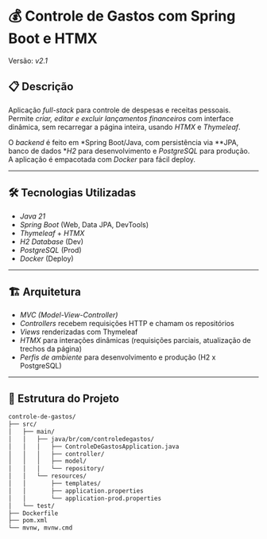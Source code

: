 # 💰 Controle de Gastos com Spring Boot e HTMX

Versão: *v2.1*

## 📋 Descrição

Aplicação *full-stack* para controle de despesas e receitas pessoais.  
Permite *criar, editar e excluir lançamentos financeiros* com interface dinâmica, sem recarregar a página inteira, usando *HTMX* e *Thymeleaf*.  

O *backend* é feito em *Spring Boot/Java, com persistência via **JPA, banco de dados **H2* para desenvolvimento e *PostgreSQL* para produção.  
A aplicação é empacotada com *Docker* para fácil deploy.

---

## 🛠 Tecnologias Utilizadas

- *Java 21*
- *Spring Boot* (Web, Data JPA, DevTools)
- *Thymeleaf* + *HTMX*
- *H2 Database* (Dev)
- *PostgreSQL* (Prod)
- *Docker* (Deploy)

---

## 🏗 Arquitetura

- *MVC (Model-View-Controller)*
- *Controllers* recebem requisições HTTP e chamam os repositórios
- *Views* renderizadas com Thymeleaf
- *HTMX* para interações dinâmicas (requisições parciais, atualização de trechos da página)
- *Perfis de ambiente* para desenvolvimento e produção (H2 x PostgreSQL)

---

## 📂 Estrutura do Projeto

```bash
controle-de-gastos/
├── src/
│   ├── main/
│   │   ├── java/br/com/controledegastos/
│   │   │   ├── ControleDeGastosApplication.java
│   │   │   ├── controller/
│   │   │   ├── model/
│   │   │   └── repository/
│   │   └── resources/
│   │       ├── templates/
│   │       ├── application.properties
│   │       └── application-prod.properties
│   └── test/
├── Dockerfile
├── pom.xml
└── mvnw, mvnw.cmd
